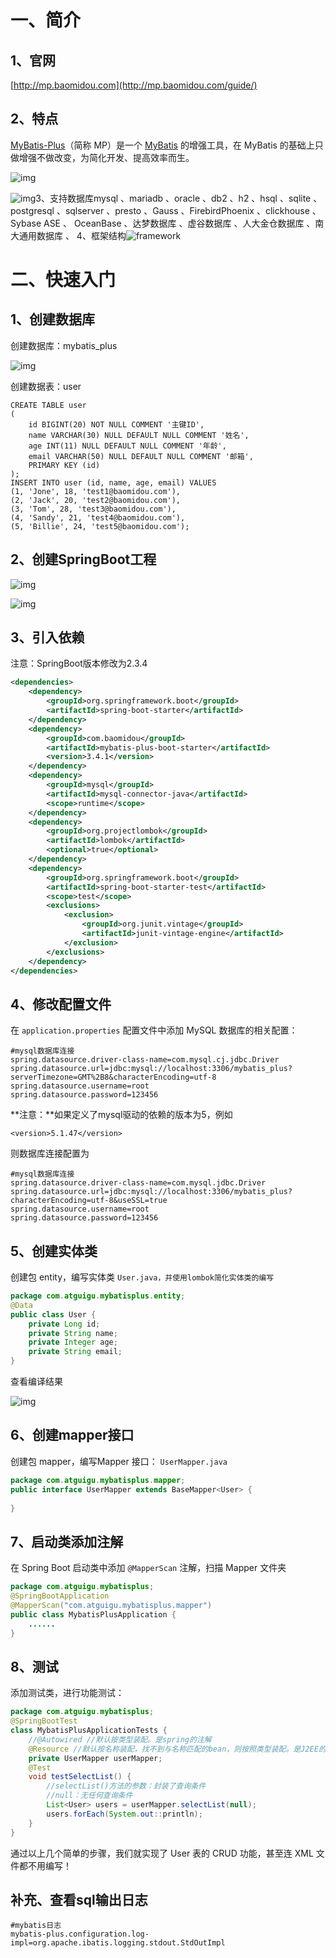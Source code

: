 # **一、简介**

## 1、官网

[http://mp.baomidou.com](http://mp.baomidou.com/guide/)

## 2、特点

[MyBatis-Plus](https://github.com/baomidou/mybatis-plus)（简称 MP）是一个 [MyBatis](http://www.mybatis.org/mybatis-3/) 的增强工具，在 MyBatis 的基础上只做增强不做改变，为简化开发、提高效率而生。

![img](https://raw.githubusercontent.com/Eneru7/img/main/img_folder/8243a73e-92f7-48d5-8da6-e12db25eb6ff.jpg)

![img](E:/pro/WizNote/My%20Knowledge/temp/56713fe6-82d3-49b9-9211-756f21b5d675/128/index_files/164a3436-f587-4c6b-b392-150b01a61e34.png)3、支持数据库mysql 、mariadb 、oracle 、db2 、h2 、hsql 、sqlite 、postgresql 、sqlserver 、presto 、Gauss 、FirebirdPhoenix 、clickhouse 、Sybase ASE 、 OceanBase 、达梦数据库 、虚谷数据库 、人大金仓数据库 、南大通用数据库 、
4、框架结构![framework](https://raw.githubusercontent.com/Eneru7/img/main/img_folder/0.9764681929112536.png)

# 二、快速入门

## 1、创建数据库

创建数据库：mybatis_plus

![img](https://raw.githubusercontent.com/Eneru7/img/main/img_folder/a4b87eb9-cbba-456a-b21a-b4ed3b80a25c.png)

创建数据表：user 

```mysql
CREATE TABLE user
(
    id BIGINT(20) NOT NULL COMMENT '主键ID',
    name VARCHAR(30) NULL DEFAULT NULL COMMENT '姓名',
    age INT(11) NULL DEFAULT NULL COMMENT '年龄',
    email VARCHAR(50) NULL DEFAULT NULL COMMENT '邮箱',
    PRIMARY KEY (id)
);
INSERT INTO user (id, name, age, email) VALUES
(1, 'Jone', 18, 'test1@baomidou.com'),
(2, 'Jack', 20, 'test2@baomidou.com'),
(3, 'Tom', 28, 'test3@baomidou.com'),
(4, 'Sandy', 21, 'test4@baomidou.com'),
(5, 'Billie', 24, 'test5@baomidou.com');
```

## 2、创建SpringBoot工程

![img](E:/pro/WizNote/My%20Knowledge/temp/56713fe6-82d3-49b9-9211-756f21b5d675/128/index_files/a7a445f4-ddba-4ab4-b5f3-9ddd075cef5c.png)

![img](E:/pro/WizNote/My%20Knowledge/temp/56713fe6-82d3-49b9-9211-756f21b5d675/128/index_files/3abd24c0-ae99-4a10-87fa-325f856663d5.png)

## 3、引入依赖

注意：SpringBoot版本修改为2.3.4

```xml
<dependencies>
    <dependency>
        <groupId>org.springframework.boot</groupId>
        <artifactId>spring-boot-starter</artifactId>
    </dependency>
    <dependency>
        <groupId>com.baomidou</groupId>
        <artifactId>mybatis-plus-boot-starter</artifactId>
        <version>3.4.1</version>
    </dependency>
    <dependency>
        <groupId>mysql</groupId>
        <artifactId>mysql-connector-java</artifactId>
        <scope>runtime</scope>
    </dependency>
    <dependency>
        <groupId>org.projectlombok</groupId>
        <artifactId>lombok</artifactId>
        <optional>true</optional>
    </dependency>
    <dependency>
        <groupId>org.springframework.boot</groupId>
        <artifactId>spring-boot-starter-test</artifactId>
        <scope>test</scope>
        <exclusions>
            <exclusion>
                <groupId>org.junit.vintage</groupId>
                <artifactId>junit-vintage-engine</artifactId>
            </exclusion>
        </exclusions>
    </dependency>
</dependencies>
```



## 4、修改配置文件

在 `application.properties` 配置文件中添加 MySQL 数据库的相关配置：

```properties
#mysql数据库连接
spring.datasource.driver-class-name=com.mysql.cj.jdbc.Driver
spring.datasource.url=jdbc:mysql://localhost:3306/mybatis_plus?serverTimezone=GMT%2B8&characterEncoding=utf-8
spring.datasource.username=root
spring.datasource.password=123456
```

**注意：**如果定义了mysql驱动的依赖的版本为5，例如

```
<version>5.1.47</version>
```

则数据库连接配置为

```properties
#mysql数据库连接
spring.datasource.driver-class-name=com.mysql.jdbc.Driver
spring.datasource.url=jdbc:mysql://localhost:3306/mybatis_plus?characterEncoding=utf-8&useSSL=true
spring.datasource.username=root
spring.datasource.password=123456
```

## 5、创建实体类

创建包 entity，编写实体类 `User.java，并使用lombok简化实体类的编写`

```java
package com.atguigu.mybatisplus.entity;
@Data
public class User {
    private Long id;
    private String name;
    private Integer age;
    private String email;
}
```

查看编译结果

![img](https://raw.githubusercontent.com/Eneru7/img/main/img_folder/d4e6f667-b630-474a-b743-9d4cea9731fd.jpg)

## 6、创建mapper接口

创建包 mapper，编写Mapper 接口： `UserMapper.java`

```java
package com.atguigu.mybatisplus.mapper;
public interface UserMapper extends BaseMapper<User> {
    
}
```

## 7、启动类添加注解

在 Spring Boot 启动类中添加 `@MapperScan` 注解，扫描 Mapper 文件夹

```java
package com.atguigu.mybatisplus;
@SpringBootApplication
@MapperScan("com.atguigu.mybatisplus.mapper")
public class MybatisPlusApplication {
    ......
}
```

## 8、测试

添加测试类，进行功能测试：

```java
package com.atguigu.mybatisplus;
@SpringBootTest
class MybatisPlusApplicationTests {
    //@Autowired //默认按类型装配。是spring的注解
    @Resource //默认按名称装配，找不到与名称匹配的bean，则按照类型装配。是J2EE的注解
    private UserMapper userMapper;
    @Test
    void testSelectList() {
        //selectList()方法的参数：封装了查询条件
        //null：无任何查询条件
        List<User> users = userMapper.selectList(null);
        users.forEach(System.out::println);
    }
}
```

通过以上几个简单的步骤，我们就实现了 User 表的 CRUD 功能，甚至连 XML 文件都不用编写！

## 补充、查看sql输出日志

```properties
#mybatis日志
mybatis-plus.configuration.log-impl=org.apache.ibatis.logging.stdout.StdOutImpl
```

